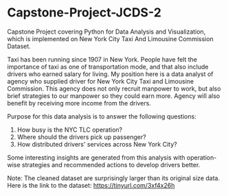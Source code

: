 # Capstone-Project-JCDS-2
Capstone Project covering Python for Data Analysis and Visualization, which is implemented on New York City Taxi And Limousine Commission Dataset.

Taxi has been running since 1907 in New York. People have felt the importance of taxi as one of transportation mode, and that also include drivers who earned salary for living. My position here is a data analyst of agency who supplied driver for New York City Taxi and Limousine Commission. This agency does not only recruit manpower to work, but also brief strategies to our manpower so they could earn more. Agency will also benefit by receiving more income from the drivers.

Purpose for this data analysis is to answer the following questions:

1. How busy is the NYC TLC operation?
2. Where should the drivers pick up passenger?
3. How distributed drivers' services across New York City?

Some interesting insights are generated from this analysis with operation-wise strategies and recommended actions to develop drivers better.

Note: The cleaned dataset are surprisingly larger than its original size data. Here is the link to the dataset: https://tinyurl.com/3xf4x26h
